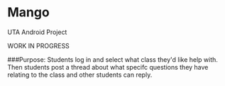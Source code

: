 # Mango

UTA Android Project

WORK IN PROGRESS

###Purpose:
Students log in and select what class they'd like help with. Then students post a thread about what specifc questions they have
relating to the class and other students can reply.

